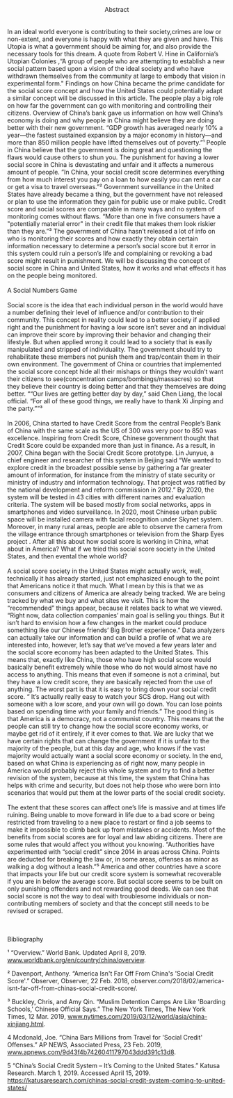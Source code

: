 
 
<center> Abstract </center>

<br>
<br>
	In an ideal world everyone is contributing to their society,crimes are low or non-extent, and everyone is happy with what they are given and have. This Utopia is what a government should be aiming for, and also provide the necessary tools for this dream. A quote from Robert V. Hine in California’s Utopian Colonies ,“A group of people who are attempting to establish a new social pattern based upon a vision of the ideal society and who have withdrawn themselves from the community at large to embody that vision in experimental form." Findings on how China became the prime candidate for the social score concept and how the United States could potentially adapt a similar concept will be discussed in this article. The people play a big role on how far the government can go with monitoring and controlling their citizens.  Overview of China’s bank gave us information on how well China’s economy is doing and why people in China might believe they are doing better with their new government.  “GDP growth has averaged nearly 10% a year—the fastest sustained expansion by a major economy in history—and more than 850 million people have lifted themselves out of poverty.”¹ People in China believe that the government is doing great and questioning the flaws would cause others to shun you. The punishment for having a lower social score in China is devastating and unfair and it affects a numerous amount of people. ”In China, your social credit score determines everything from how much interest you pay on a loan to how easily you can rent a car or get a visa to travel overseas.”²   Government surveillance in the United States have already became a thing, but the government have not released or plan to use the information they gain for public use or make public.  Credit score and social scores are comparable in many ways and no system of monitoring comes without flaws. “More than one in five consumers have a "potentially material error" in their credit file that makes them look riskier than they are.”³  The government of China hasn’t released a lot of info on who is monitoring their scores and how exactly they obtain certain information necessary to determine a person’s social score but it error in this system could ruin a person’s life and complaining or revoking a bad score might result in punishment.  We will be discussing the concept of social score in China and United States, how it works and what effects it has on the people being monitored.

<br>
<br>
A Social Numbers Game
<br><br>
	 Social score is the idea that each individual person in the world would have a number defining their level of influence and/or contribution to their community. This concept in reality could lead to a better society if applied right and the punishment for having a low score isn’t sever and an individual can improve their score by improving their behavior and changing their lifestyle. But when applied wrong it could lead to a society that is easily manipulated and stripped of individuality. The government should try to rehabilitate these members not punish them and trap/contain them in their own environment. The government of China or countries that implemented the social score concept hide all their mishaps or things they wouldn’t want their citizens to see(concentration camps/bombings/massacres) so that they believe their country is doing better and that they themselves are doing better. ““Our lives are getting better day by day,” said Chen Liang, the local official. “For all of these good things, we really have to thank Xi Jinping and the party.””³ 
<br>
<br>
In 2006, China started to have Credit Score from the central People’s Bank of China with the same scale as the US of 300 was very poor to 850 was excellence. Inspiring from Credit Score, Chinese government thought that Credit Score could be expanded more than just in finance. As a result, in 2007, China began with the Social Credit Score prototype. Lin Junyue, a chief engineer and researcher of this system in Beijing said “We wanted to explore credit in the broadest possible sense by gathering a far greater amount of information, for instance from the ministry of state security or ministry of industry and information technology. That project was ratified by the national development and reform commission in 2012.”  By 2020, the system will be tested in 43 cities with different names and evaluation criteria. The system will be based mostly from social networks, apps in smartphones and video surveillance. In 2020, most Chinese urban public space will be installed camera with facial recognition under Skynet system. Moreover, in many rural areas, people are able to observe the camera from the village entrance through smartphones or television from the Sharp Eyes project . After all this about how social score is working in China, what about in America? What if we tried this social score society in the United States, and then evental the whole world? 
<br>
<br>
A social score society in the United States might actually work, well, technically it has already started, just not emphasized enough to the point that Americans notice it that much. What I mean by this is that we as consumers and citizens of America are already being tracked. We are being tracked by what we buy and what sites we visit. This is how the “recommended” things appear, because it relates back to what we viewed. “Right now, data collection companies’ main goal is selling you things. But it isn’t hard to envision how a few changes in the market could produce something like our Chinese friends’ Big Brother experience.” Data analyzers can actually take our information and can build a profile of what we are interested into, however, let’s say that we’ve moved a few years later and the social score economy has been adapted to the United States. This means that, exactly like China, those who have high social score would basically benefit extremely while those who do not would almost have no access to anything. This means that even if someone is not a criminal, but they have a low credit score, they are basically rejected from the use of anything. The worst part is that it is easy to bring down your social credit score. “ It’s actually really easy to watch your SCS drop. Hang out with someone with a low score, and your own will go down. You can lose points based on spending time with your family and friends.”
The good thing is that America is a democracy, not a communist country. This means that the people can still try to change how the social score economy works, or maybe get rid of it entirely, if it ever comes to that. We are lucky that we have certain rights that can change the government if it is unfair to the majority of the people, but at this day and age, who knows if the vast majority would actually want a social score economy or society. In the end, based on what China is experiencing as of right now, many people in America would probably reject this whole system and try to find a better revision of the system, because at this time, the system that China has helps with crime and security, but does not help those who were born into scenarios that would put them at the lower parts of the social credit society. 
<br>
<br>
	The extent that these scores can affect one’s life is massive and at times life ruining. Being unable to move forward in life due to a bad score or being restricted from traveling to a new place to restart or find a job seems to make it impossible to climb back up from mistakes or accidents. Most of the benefits from social scores are for loyal and law abiding citizens. There are some rules that would affect you without you knowing. “Authorities have experimented with “social credit” since 2014 in areas across China. Points are deducted for breaking the law or, in some areas, offenses as minor as walking a dog without a leash.”⁵ America and other countries have a score that impacts your life but our credit score system is somewhat recoverable if you are in below the average score. But social score seems to be built on only punishing offenders and not rewarding good deeds. We can see that social score is not the way to deal with troublesome individuals or non-contributing members of society and that the concept still needs to be revised or scraped. 







<br>
<br>
<br>












Bibliography 




¹ “Overview.” World Bank. Updated April 8, 2019.  www.worldbank.org/en/country/china/overview.

² Davenport, Anthony. “America Isn't Far Off From China's 'Social Credit Score'.” Observer, Observer, 22 Feb. 2018, observer.com/2018/02/america-isnt-far-off-from-chinas-social-credit-score/.

³ Buckley, Chris, and Amy Qin. “Muslim Detention Camps Are Like 'Boarding Schools,' Chinese Official Says.” The New York Times, The New York Times, 12 Mar. 2019, www.nytimes.com/2019/03/12/world/asia/china-xinjiang.html.

4 Mcdonald, Joe. “China Bars Millions from Travel for 'Social Credit' Offenses.” AP NEWS, Associated Press, 23 Feb. 2019, www.apnews.com/9d43f4b74260411797043ddd391c13d8.

5 “China’s Social Credit System – It’s Coming to the United States.” Katusa Research. March 1, 2019. Accessed April 15, 2019. https://katusaresearch.com/chinas-social-credit-system-coming-to-united-states/
